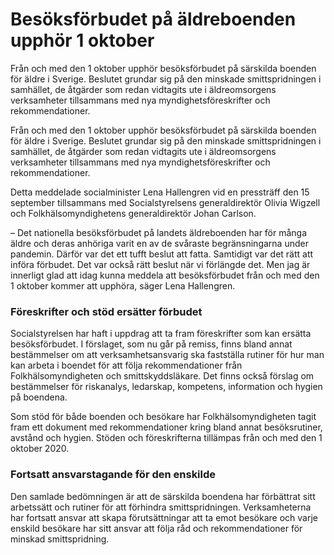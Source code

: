 # Besöksförbudet på äldreboenden upphör 1 oktober

Från och med den 1 oktober upphör besöksförbudet på särskilda boenden för äldre i Sverige. Beslutet grundar sig på den minskade smittspridningen i samhället, de åtgärder som redan vidtagits ute i äldreomsorgens verksamheter tillsammans med nya myndighetsföreskrifter och rekommendationer.

Från och med den 1 oktober upphör besöksförbudet på särskilda boenden för äldre i Sverige. Beslutet grundar sig på den minskade smittspridningen i samhället, de åtgärder som redan vidtagits ute i äldreomsorgens verksamheter tillsammans med nya myndighetsföreskrifter och rekommendationer.

Detta meddelade socialminister Lena Hallengren vid en pressträff den 15 september tillsammans med Socialstyrelsens generaldirektör Olivia Wigzell och Folkhälsomyndighetens generaldirektör Johan Carlson.

– Det nationella besöksförbudet på landets äldreboenden har för många äldre och deras anhöriga varit en av de svåraste begränsningarna under pandemin. Därför var det ett tufft beslut att fatta. Samtidigt var det rätt att införa förbudet. Det var också rätt beslut när vi förlängde det. Men jag är innerligt glad att idag kunna meddela att besöksförbudet från och med den 1 oktober kommer att upphöra, säger Lena Hallengren.

### Föreskrifter och stöd ersätter förbudet

Socialstyrelsen har haft i uppdrag att ta fram föreskrifter som kan ersätta besöksförbudet. I förslaget, som nu går på remiss, finns bland annat bestämmelser om att verksamhetsansvarig ska fastställa rutiner för hur man kan arbeta i boendet för att följa rekommendationer från Folkhälsomyndigheten och smittskyddsläkare. Det finns också förslag om bestämmelser för riskanalys, ledarskap, kompetens, information och hygien på boendena.

Som stöd för både boenden och besökare har Folkhälsomyndigheten tagit fram ett dokument med rekommendationer kring bland annat besöksrutiner, avstånd och hygien. Stöden och föreskrifterna tillämpas från och med den 1 oktober 2020.

### Fortsatt ansvarstagande för den enskilde

Den samlade bedömningen är att de särskilda boendena har förbättrat sitt arbetssätt och rutiner för att förhindra smittspridningen. Verksamheterna har fortsatt ansvar att skapa förutsättningar att ta emot besökare och varje enskild besökare har sitt ansvar att följa råd och rekommendationer för minskad smittspridning.
